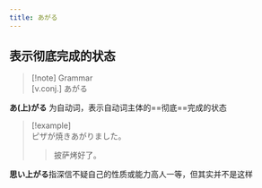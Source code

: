 ```yaml
---
title: あがる
---
```

## 表示彻底完成的状态

> [!note] Grammar  
> [v.conj.] あがる  

**あ(上)がる** 为自动词，表示自动词主体的==彻底==完成的状态  

> [!example]  
> ピザが焼きあがりました。  
> > 披萨烤好了。  

**思い上がる**指深信不疑自己的性质或能力高人一等，但其实并不是这样  
